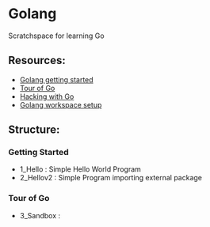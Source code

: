 # Golang
Scratchspace for learning Go

## Resources:
- [Golang getting started](https://golang.org/doc/tutorial/getting-started)
- [Tour of Go](https://tour.golang.org/list)
- [Hacking with Go](https://github.com/parsiya/Hacking-with-Go)
- [Golang workspace setup](https://www.callicoder.com/golang-installation-setup-gopath-workspace/)

## Structure:
### Getting Started
- 1_Hello : Simple Hello World Program
- 2_Hellov2 : Simple Program importing external package
### Tour of Go
- 3_Sandbox : 